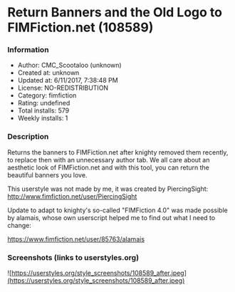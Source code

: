 # Return Banners and the Old Logo to FIMFiction.net (108589)

### Information
- Author: CMC_Scootaloo (unknown)
- Created at: unknown
- Updated at: 6/11/2017, 7:38:48 PM
- License: NO-REDISTRIBUTION
- Category: fimfiction
- Rating: undefined
- Total installs: 579
- Weekly installs: 1


### Description
Returns the banners to FIMFiction.net after knighty removed them recently, to replace then with an unnecessary author tab.
We all care about an aesthetic look of FIMFiction.net and with this tool, you can return the beautiful banners you love.


This userstyle was not made by me, it was created by PiercingSight: http://www.fimfiction.net/user/PiercingSight

Update to adapt to knighty's so-called "FIMFiction 4.0" was made possible by alamais, whose own userscript helped me to find out what I need to change:

https://www.fimfiction.net/user/85763/alamais


### Screenshots (links to userstyles.org)
![https://userstyles.org/style_screenshots/108589_after.jpeg](https://userstyles.org/style_screenshots/108589_after.jpeg)


